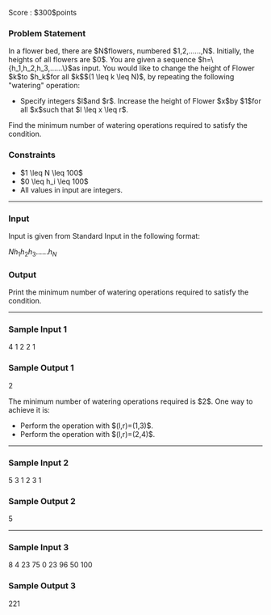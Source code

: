 
<div>

<span>

<span>

<p>
Score : $300$points
</p>

<div>

<section>

### **Problem Statement**

<p>
In a flower bed, there are $N$flowers, numbered $1,2,......,N$. Initially, the heights of all flowers are $0$.
You are given a sequence $h=\{h_1,h_2,h_3,......\}$as input. You would like to change the height of Flower $k$to $h_k$for all $k$$(1 \leq  k \leq N)$, by repeating the following "watering" operation:
</p>

<ul>

<li>
Specify integers $l$and $r$. Increase the height of Flower $x$by $1$for all $x$such that $l \leq x \leq r$.
</li>

</ul>

<p>
Find the minimum number of watering operations required to satisfy the condition.
</p>

</section>

</div>

<div>

<section>

### **Constraints**

<ul>

<li>
$1 \leq N  \leq 100$
</li>

<li>
$0 \leq h_i \leq 100$
</li>

<li>
All values in input are integers.
</li>

</ul>

</section>

</div>

---

<div>

<div>

<section>

### **Input**

<p>
Input is given from Standard Input in the following format:
</p>

<div>

$N$$h_1$$h_2$$h_3$$......$$h_N$
</div>

</section>

</div>

<div>

<section>

### **Output**

<p>
Print the minimum number of watering operations required to satisfy the condition.
</p>

</section>

</div>

</div>

---

<div>

<section>

### **Sample Input 1**

<div>

4
1 2 2 1

</div>

</section>

</div>

<div>

<section>

### **Sample Output 1**

<div>

2

</div>

<p>
The minimum number of watering operations required is $2$.
One way to achieve it is:
</p>

<ul>

<li>
Perform the operation with $(l,r)=(1,3)$.
</li>

<li>
Perform the operation with $(l,r)=(2,4)$.
</li>

</ul>

</section>

</div>

---

<div>

<section>

### **Sample Input 2**

<div>

5
3 1 2 3 1

</div>

</section>

</div>

<div>

<section>

### **Sample Output 2**

<div>

5

</div>

</section>

</div>

---

<div>

<section>

### **Sample Input 3**

<div>

8
4 23 75 0 23 96 50 100

</div>

</section>

</div>

<div>

<section>

### **Sample Output 3**

<div>

221

</div>

</section>

</div>

</span>

</span>

</div>
